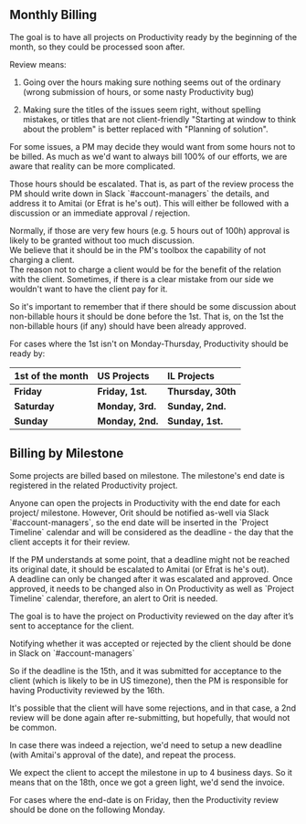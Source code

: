 ## **Monthly Billing**

The goal is to have all projects on Productivity ready by the beginning of the month, so they could be processed soon after.

Review means:

1. Going over the hours making sure nothing seems out of the ordinary \(wrong submission of hours, or some nasty Productivity bug\)

2. Making sure the titles of the issues seem right, without spelling mistakes, or titles that are not client-friendly "Starting at window to think about the problem" is better replaced with "Planning of solution".

For some issues, a PM may decide they would want from some hours not to be billed. As much as we'd want to always bill 100% of our efforts, we are aware that reality can be more complicated.

Those hours should be escalated. That is, as part of the review process the PM should write down in Slack \`\#account-managers\` the details, and address it to Amitai \(or Efrat is he's out\). This will either be followed with a discussion or an immediate approval / rejection.

Normally, if those are very few hours \(e.g. 5 hours out of 100h\) approval is likely to be granted without too much discussion.  
We believe that it should be in the PM's toolbox the capability of not charging a client.  
The reason not to charge a client would be for the benefit of the relation with the client. Sometimes, if there is a clear mistake from our side we wouldn't want to have the client pay for it.

So it's important to remember that if there should be some discussion about non-billable hours it should be done before the 1st. That is, on the 1st the non-billable hours \(if any\) should have been already approved.

For cases where the 1st isn't on Monday-Thursday, Productivity should be ready by:

| **1st of the month** | **US Projects** | **IL Projects** |
| :--- | :--- | :--- |
| **Friday** | **Friday, 1st.** | **Thursday, 30th** |
| **Saturday** | **Monday, 3rd.** | **Sunday, 2nd.** |
| **Sunday** | **Monday, 2nd.** | **Sunday, 1st.** |



## **Billing by Milestone**

Some projects are billed based on milestone. The milestone's end date is registered in the related Productivity project.

Anyone can open the projects in Productivity with the end date for each project/ milestone. However, Orit should be notified as-well via Slack \`\#account-managers\`, so the end date will be inserted in the \`Project Timeline\` calendar and will be considered as the deadline - the day that the client accepts it for their review.

If the PM understands at some point, that a deadline might not be reached its original date, it should be escalated to Amitai \(or Efrat is he's out\).  
A deadline can only be changed after it was escalated and approved. Once approved, it needs to be changed also in On Productivity as well as \`Project Timeline\` calendar, therefore, an alert to Orit is needed.

The goal is to have the project on Productivity reviewed on the day after it’s sent to acceptance for the client.

Notifying whether it was accepted or rejected by the client should be done in Slack on \`\#account-managers\`

So if the deadline is the 15th, and it was submitted for acceptance to the client \(which is likely to be in US timezone\), then the PM is responsible for having Productivity reviewed by the 16th.

It's possible that the client will have some rejections, and in that case, a 2nd review will be done again after re-submitting, but hopefully, that would not be common.

In case there was indeed a rejection, we'd need to setup a new deadline \(with Amitai's approval of the date\), and repeat the process.

We expect the client to accept the milestone in up to 4 business days. So it means that on the 18th, once we got a green light, we'd send the invoice.

For cases where the end-date is on Friday, then the Productivity review should be done on the following Monday.

  


